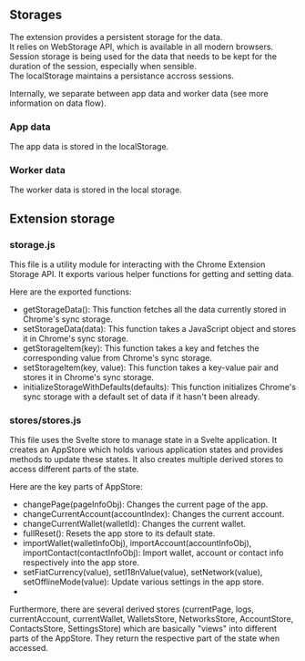 ## Storages

The extension provides a persistent storage for the data.  
It relies on WebStorage API, which is available in all modern browsers.  
Session storage is being used for the data that needs to be kept for the duration of the session, especially when sensible.  
The localStorage maintains a persistance accross sessions.  


Internally, we separate between app data and worker data (see more information on data flow). 

### App data

The app data is stored in the localStorage.  

### Worker data

The worker data is stored in the local storage.


## Extension storage 

### storage.js
This file is a utility module for interacting with the Chrome Extension Storage API. It exports various helper functions for getting and setting data.

Here are the exported functions:

- getStorageData(): This function fetches all the data currently stored in Chrome's sync storage.
- setStorageData(data): This function takes a JavaScript object and stores it in Chrome's sync storage.
- getStorageItem(key): This function takes a key and fetches the corresponding value from Chrome's sync storage.
- setStorageItem(key, value): This function takes a key-value pair and stores it in Chrome's sync storage.
- initializeStorageWithDefaults(defaults): This function initializes Chrome's sync storage with a default set of data if it hasn't been already.

### stores/stores.js
This file uses the Svelte store to manage state in a Svelte application. It creates an AppStore which holds various application states and provides methods to update these states. It also creates multiple derived stores to access different parts of the state.

Here are the key parts of AppStore:

- changePage(pageInfoObj): Changes the current page of the app.
- changeCurrentAccount(accountIndex): Changes the current account.
- changeCurrentWallet(walletId): Changes the current wallet.
- fullReset(): Resets the app store to its default state.
- importWallet(walletInfoObj), importAccount(accountInfoObj), importContact(contactInfoObj): Import wallet, account or contact info respectively into the app store.
- setFiatCurrency(value), setI18nValue(value), setNetwork(value), setOfflineMode(value): Update various settings in the app store.
- 
Furthermore, there are several derived stores (currentPage, logs, currentAccount, currentWallet, WalletsStore, NetworksStore, AccountStore, ContactsStore, SettingsStore) which are basically "views" into different parts of the AppStore. They return the respective part of the state when accessed.
